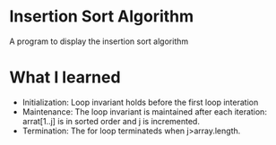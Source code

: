 # Insertion Sort Algorithm 
A program to display the insertion sort algorithm

# What I learned 
- Initialization: Loop invariant holds before the first loop interation
- Maintenance: The loop invariant is maintained after each iteration: arrat[1..j] is in sorted order and j is incremented.
- Termination: The for loop terminateds when j>array.length. 
